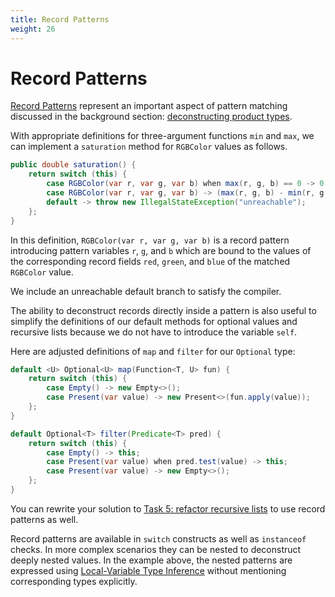 ```yaml
---
title: Record Patterns
weight: 26
---
```


# Record Patterns

[Record Patterns](https://openjdk.org/jeps/440)
represent an important aspect of pattern matching
discussed in the background section:
[deconstructing product types](../../background/patterns/#deconstructing-product-types).

With appropriate definitions for three-argument functions `min` and `max`,
we can implement a `saturation` method for `RGBColor` values as follows.

```java
public double saturation() {
    return switch (this) {
        case RGBColor(var r, var g, var b) when max(r, g, b) == 0 -> 0;
        case RGBColor(var r, var g, var b) -> (max(r, g, b) - min(r, g, b)) / max(r, g, b);
        default -> throw new IllegalStateException("unreachable");
    };
}
```

In this definition, `RGBColor(var r, var g, var b)` is a record pattern
introducing pattern variables `r`, `g`, and `b`
which are bound to the values of the corresponding record fields
`red`, `green`, and `blue` of the matched `RGBColor` value.

We include an unreachable default branch to satisfy the compiler.

The ability to deconstruct records directly inside a pattern
is also useful to simplify the definitions
of our default methods for optional values and recursive lists
because we do not have to introduce the variable `self`.

Here are adjusted definitions of `map` and `filter` for our `Optional` type:

```java
default <U> Optional<U> map(Function<T, U> fun) {
    return switch (this) {
        case Empty() -> new Empty<>();
        case Present(var value) -> new Present<>(fun.apply(value));
    };
}

default Optional<T> filter(Predicate<T> pred) {
    return switch (this) {
        case Empty() -> this;
        case Present(var value) when pred.test(value) -> this;
        case Present(var value) -> new Empty<>();
    };
}
```

You can rewrite your solution to 
[Task 5: refactor recursive lists](../switchpatterns/#task-5-refactor-recursive-lists)
to use record patterns as well.

Record patterns are available in `switch` constructs
as well as `instanceof` checks.
In more complex scenarios they can be nested
to deconstruct deeply nested values.
In the example above, 
the nested patterns are expressed using
[Local-Variable Type Inference](https://openjdk.java.net/jeps/286)
without mentioning corresponding types explicitly.
